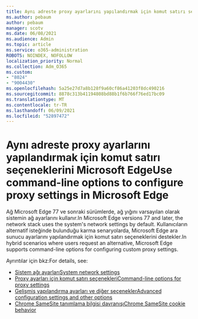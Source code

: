 ```yaml
---
title: Aynı adreste proxy ayarlarını yapılandırmak için komut satırı seçeneklerini Microsoft Edge
ms.author: pebaum
author: pebaum
manager: scotv
ms.date: 06/08/2021
ms.audience: Admin
ms.topic: article
ms.service: o365-administration
ROBOTS: NOINDEX, NOFOLLOW
localization_priority: Normal
ms.collection: Adm_O365
ms.custom:
- "8024"
- "9004430"
ms.openlocfilehash: 5a25e27d7a8b128f9a60cf86a41203f8dc490216
ms.sourcegitcommit: 8878c313b41194808bd88b1f6b766f76ed17bc09
ms.translationtype: MT
ms.contentlocale: tr-TR
ms.lasthandoff: 06/09/2021
ms.locfileid: "52897472"
---
```

# <a name="use-command-line-options-to-configure-proxy-settings-in-microsoft-edge"></a><span data-ttu-id="479b0-102">Aynı adreste proxy ayarlarını yapılandırmak için komut satırı seçeneklerini Microsoft Edge</span><span class="sxs-lookup"><span data-stu-id="479b0-102">Use command-line options to configure proxy settings in Microsoft Edge</span></span>

<span data-ttu-id="479b0-103">Ağ Microsoft Edge 77 ve sonraki sürümlerde, ağ yığını varsayılan olarak sistemin ağ ayarlarını kullanır.</span><span class="sxs-lookup"><span data-stu-id="479b0-103">In Microsoft Edge versions 77 and later, the network stack uses the system's network settings by default.</span></span> <span data-ttu-id="479b0-104">Kullanıcıların alternatif isteğinde bulunduğu karma senaryolarda, Microsoft Edge ara sunucu ayarlarını yapılandırmak için komut satırı seçeneklerini destekler.</span><span class="sxs-lookup"><span data-stu-id="479b0-104">In hybrid scenarios where users request an alternative, Microsoft Edge supports command-line options for configuring custom proxy settings.</span></span> 

<span data-ttu-id="479b0-105">Ayrıntılar için bkz:</span><span class="sxs-lookup"><span data-stu-id="479b0-105">For details, see:</span></span>

- [<span data-ttu-id="479b0-106">Sistem ağı ayarları</span><span class="sxs-lookup"><span data-stu-id="479b0-106">System network settings</span></span>](/deployedge/edge-learnmore-cmdline-options-proxy-settings#system-network-settings)
- [<span data-ttu-id="479b0-107">Proxy ayarları için komut satırı seçenekleri</span><span class="sxs-lookup"><span data-stu-id="479b0-107">Command-line options for proxy settings</span></span>](/deployedge/edge-learnmore-cmdline-options-proxy-settings#system-network-settings)
- [<span data-ttu-id="479b0-108">Gelişmiş yapılandırma ayarları ve diğer seçenekler</span><span class="sxs-lookup"><span data-stu-id="479b0-108">Advanced configuration settings and other options</span></span>](https://go.microsoft.com/fwlink/?linkid=2134293)
- [<span data-ttu-id="479b0-109">Chrome SameSite tanımlama bilgisi davranışı</span><span class="sxs-lookup"><span data-stu-id="479b0-109">Chrome SameSite cookie behavior</span></span>](/office365/troubleshoot/miscellaneous/chrome-behavior-affects-applications)